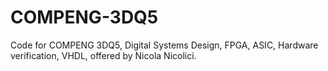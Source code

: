 # COMPENG-3DQ5
Code for COMPENG 3DQ5, Digital Systems Design, FPGA, ASIC, Hardware verification, VHDL, offered by Nicola Nicolici. 
